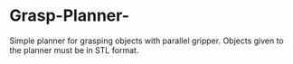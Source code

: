 # Grasp-Planner-
Simple planner for grasping objects with parallel gripper. Objects given to the planner must be in STL format.
